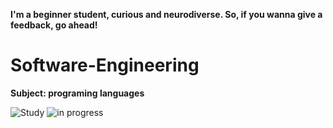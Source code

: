 **I'm a beginner student, curious and neurodiverse. So, if you wanna give a feedback, go ahead!**

# Software-Engineering
**Subject: programing languages**

![Study](https://img.freepik.com/premium-vector/software-language-programmer-avatar_24877-762.jpg?w=360) ![in progress](https://i.gifer.com/origin/82/82a1ed531e333926a8ca2a00c277e0d1.gif) 

